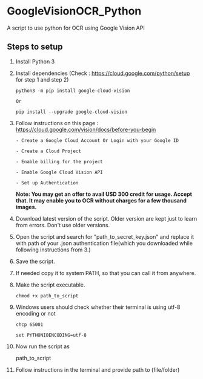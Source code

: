 # GoogleVisionOCR_Python
 A script to use python for OCR using Google Vision API

## Steps to setup
1.  Install Python 3
2.  Install dependencies (Check : https://cloud.google.com/python/setup for step 1 and step 2)

        python3 -m pip install google-cloud-vision

        Or

        pip install --upgrade google-cloud-vision
3.  Follow instructions on this page : https://cloud.google.com/vision/docs/before-you-begin

        - Create a Google Cloud Account Or Login with your Google ID

        - Create a Cloud Project

        - Enable billing for the project

        - Enable Google Cloud Vision API

        - Set up Authentication

    **Note: You may get an offer to avail USD 300 credit for usage. Accept that. It may enable you to OCR without charges for a few thousand images.**

4.  Download latest version of the script. Older version are kept just to learn from errors. Don't use older versions.

5.  Open the script and search for "path_to_secret_key.json" and replace it with path of your .json authentication file(which you downloaded while following instructions from 3.)

6.  Save the script.

7.  If needed copy it to system PATH, so that you can call it from anywhere.

8.  Make the script executable.

        chmod +x path_to_script
 
9.  Windows users should check whether their terminal is using utf-8 encoding or not

        chcp 65001

        set PYTHONIOENCODING=utf-8

10.  Now run the script as 

        path_to_script

11.  Follow instructions in the terminal and provide path to (file/folder)
